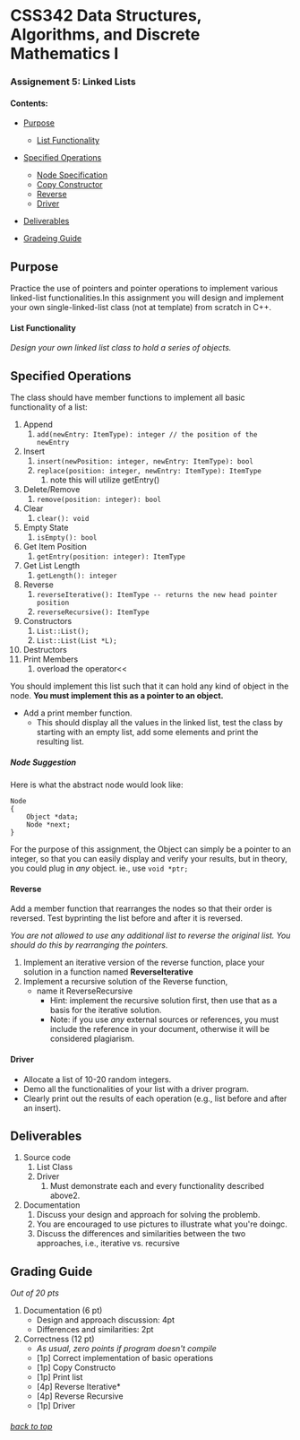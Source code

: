  
# CSS342 Data Structures, Algorithms, and Discrete Mathematics I
### Assignement 5: Linked Lists
#### Contents:
* [Purpose](https://github.com/RyanCPeters/Fall_UWB_2017/blob/master/css_342/LLists_assig5/ReadMe.md#purpose)
	* [List Functionality](https://github.com/RyanCPeters/Fall_UWB_2017/blob/master/css_342/LLists_assig5/ReadMe.md#list-functionality)

* [Specified Operations](https://github.com/RyanCPeters/Fall_UWB_2017/blob/master/css_342/LLists_assig5/ReadMe.md#specified-operations)
	* [Node Specification](https://github.com/RyanCPeters/Fall_UWB_2017/blob/master/css_342/LLists_assig5/ReadMe.md#hnode-suggestions)
	* [Copy Constructor](https://github.com/RyanCPeters/Fall_UWB_2017/blob/master/css_342/LLists_assig5/ReadMe.md#copy-constructor)
	* [Reverse](https://github.com/RyanCPeters/Fall_UWB_2017/blob/master/css_342/LLists_assig5/ReadMe.md#reverse)
	* [Driver](https://github.com/RyanCPeters/Fall_UWB_2017/blob/master/css_342/LLists_assig5/ReadMe.md#driver)
* [Deliverables](https://github.com/RyanCPeters/Fall_UWB_2017/blob/master/css_342/LLists_assig5/ReadMe.md#deliverables)
* [Gradeing Guide](https://github.com/RyanCPeters/Fall_UWB_2017/blob/master/css_342/LLists_assig5/ReadMe.md#grading-guide)

## Purpose
Practice the use of pointers and pointer operations to implement various linked-list functionalities.In this assignment you will design and implement your own single-linked-list class (not at template) from scratch in C++. 

#### List Functionality
_Design your own linked list class to hold a series of objects._

## Specified Operations
The class should have member functions to implement all basic functionality of a list:
	
1. Append
	1. `add(newEntry: ItemType): integer // the position of the newEntry`
2. Insert
	1. `insert(newPosition: integer, newEntry: ItemType): bool`
	2. `replace(position: integer, newEntry: ItemType): ItemType`
		1. note this will utilize getEntry()
3. Delete/Remove
	1. `remove(position: integer): bool`
4. Clear
	1. `clear(): void`
5. Empty State
	1. `isEmpty(): bool`
6. Get Item Position
	1. `getEntry(position: integer): ItemType`
7. Get List Length
	1. `getLength(): integer`
8. Reverse
	1. `reverseIterative(): ItemType -- returns the new head pointer position`
	2. `reverseRecursive(): ItemType `
9. Constructors
	1. `List::List();`
	2. `List::List(List *L);`
10. Destructors
11. Print Members
	1. overload the operator<<

You should implement this list such that it can hold any kind of object in the node. **You must implement this as a pointer to an object.**

* Add a print member function.  
	* This should display all the values in the linked list, test the class by starting with an empty list, add some elements and print the resulting list.

##### Node Suggestion
Here is what the abstract node would look like:


	Node 																
	{
		Object *data;
		Node *next;
	}


For the purpose of this assignment, the Object can simply be a pointer to an integer, so that you can easily display and verify your results, but in theory, you could plug in *any* object. ie., use `void *ptr;`


#### Reverse
Add a member function that rearranges the nodes so that their order is reversed. Test byprinting the list before and after it is reversed.

*You are not allowed to use any additional list to reverse the original list.  You should do this by rearranging the pointers.*

1. Implement an iterative version of the reverse function, place your solution in a function named **ReverseIterative**
2. Implement a recursive solution of the Reverse function,
	* name it ReverseRecursive
		* Hint: implement the recursive solution first, then use that as a basis for the iterative solution.
		* Note: if you use *any* external sources or references, you must include the reference in your document, otherwise it will be considered plagiarism.
		
#### Driver

* Allocate a list of 10-20 random integers.
* Demo all the functionalities of your list with a driver program. 
* Clearly print out the results of each operation (e.g., list before and after an insert).

## Deliverables

1. Source code
	1. List Class
	2. Driver
		1. Must demonstrate each and every functionality described above2.
2. Documentation
	1. Discuss your design and approach for solving the problemb.
	2. You are encouraged to use pictures to illustrate what you're doingc.
	3. Discuss the differences and similarities between the two approaches, i.e., iterative vs. recursive

## Grading Guide
*Out of 20 pts*

1. Documentation (6 pt)
	* Design and approach discussion: 4pt
	* Differences and similarities: 2pt
2. Correctness (12 pt) 
	* _As usual, zero points if program doesn't compile_
	* [1p] Correct implementation of basic operations
	* [1p] Copy Constructo
	* [1p] Print list
	* [4p] Reverse Iterative*
	* [4p] Reverse Recursive
	* [1p] Driver
	
###### [back to top](https://github.com/RyanCPeters/Fall_UWB_2017/blob/master/css_342/LLists_assig5/ReadMe.md#css342-data-structures-algorithms-and-discrete-mathematics-i)
